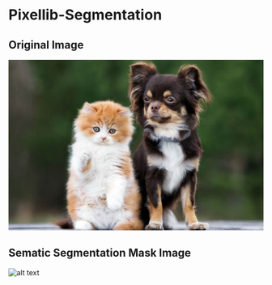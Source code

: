 # Pixellib-Segmentation
## Original Image
![alt text](https://github.com/omeryentur/Pixellib-Segmentation/blob/main/input_image.jpg)

## Sematic Segmentation Mask Image
![alt text](https://github.com/omeryentur/Pixellib-Segmentation/blob/main/input_mask.jpg)

